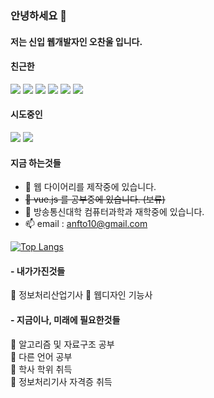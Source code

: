 
### 안녕하세요 👋
#### 저는 신입 웹개발자인 오찬울 입니다.


#### 친근한 
 <img src="https://img.shields.io/badge/java-007396?style=for-the-badge&logo=java&logoColor=white"> <img src="https://img.shields.io/badge/html5-E34F26?style=for-the-badge&logo=html5&logoColor=white"> <img src="https://img.shields.io/badge/css-1572B6?style=for-the-badge&logo=css3&logoColor=white">  <img src="https://img.shields.io/badge/javascript-F7DF1E?style=for-the-badge&logo=javascript&logoColor=black"> <img src="https://img.shields.io/badge/jquery-0769AD?style=for-the-badge&logo=jquery&logoColor=white"> <img src="https://img.shields.io/badge/spring-6DB33F?style=for-the-badge&logo=spring&logoColor=white"> 
 
#### 시도중인 
<img src="https://img.shields.io/badge/vue.js-4FC08D?style=for-the-badge&logo=vue.js&logoColor=white"> <img src="https://img.shields.io/badge/node.js-339933?style=for-the-badge&logo=Node.js&logoColor=white">

#### 지금 하는것들
- 🔭 웹 다이어리를 제작중에 있습니다. 
- ~~🌱 vue.js 를 공부중에 있습니다. (보류)~~
- 🏫 방송통신대학 컴퓨터과학과 재학중에 있습니다.
- 📫 email : anfto10@gmail.com 

[![Top Langs](https://github-readme-stats.vercel.app/api/top-langs/?username=whiterock5)](https://github.com/anuraghazra/github-readme-stats)

#### - 내가가진것들 
 📄 정보처리산업기사 
 📄 웹디자인 기능사

#### - 지금이나, 미래에 필요한것들
 📕 알고리즘 및 자료구조 공부 <br />
 📘 다른 언어 공부 <br />
 🏫 학사 학위 취득 <br />
 📄 정보처리기사 자격증 취득
  





